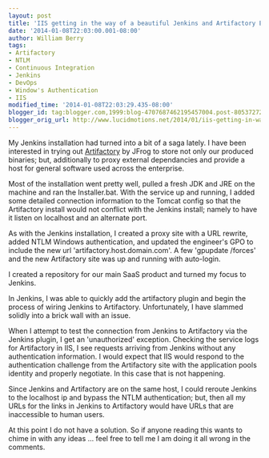 ```yaml
---
layout: post
title: 'IIS getting in the way of a beautiful Jenkins and Artifactory Engagement '
date: '2014-01-08T22:03:00.001-08:00'
author: William Berry
tags:
- Artifactory
- NTLM
- Continuous Integration
- Jenkins
- DevOps
- Window's Authentication
- IIS
modified_time: '2014-01-08T22:03:29.435-08:00'
blogger_id: tag:blogger.com,1999:blog-4707687462195457004.post-8053727212155658560
blogger_orig_url: http://www.lucidmotions.net/2014/01/iis-getting-in-way-of-beautiful-jenkins.html
---
```


My Jenkins installation had turned into a bit of a saga lately.  I have been 
interested in trying out 
[Artifactory](http://www.jfrog.com/home/v_artifactory_opensource_overview) by 
JFrog to store not only our produced binaries; but, additionally to proxy 
external dependancies and provide a host for general software used across the 
enterprise. 

Most of the installation went pretty well, pulled a fresh JDK and JRE on the 
machine and ran the Installer.bat.  With the service up and running, I added 
some detailed connection information to the Tomcat config so that the 
Artifactory install would not conflict with the Jenkins install; namely to 
have it listen on localhost and an alternate port. 

As with the Jenkins installation, I created a proxy site with a URL rewrite, 
added NTLM Windows authentication, and updated the engineer's GPO to include 
the new url 'artifactory.host.domain.com'.  A few 'gpupdate /forces' and the 
new Artifactory site was up and running with auto-login. 

I created a repository for our main SaaS product and turned my focus to 
Jenkins. 

In Jenkins, I was able to quickly add the artifactory plugin and begin the 
process of wiring Jenkins to Artifactory.  Unfortunately, I have slammed 
solidly into a brick wall with an issue. 

When I attempt to test the connection from Jenkins to Artifactory via the 
Jenkins plugin, I get an 'unauthorized' exception.  Checking the service logs 
for Artifactory in IIS, I see requests arriving from Jenkins without any 
authentication information.  I would expect that IIS would respond to the 
authentication challenge from the Artifactory site with the application pools 
identity and properly negotiate.  In this case that is not happening. 

Since Jenkins and Artifactory are on the same host, I could reroute Jenkins to 
the localhost ip and bypass the NTLM authentication; but, then all my URLs for 
the links in Jenkins to Artifactory would have URLs that are inaccessible to 
human users. 

At this point I do not have a solution.  So if anyone reading this wants to 
chime in with any ideas … feel free to tell me I am doing it all wrong in 
the comments. 